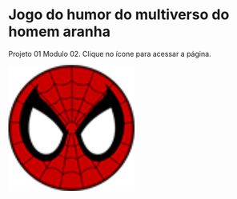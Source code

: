 # Jogo do humor do multiverso do homem aranha 

Projeto 01 Modulo 02.
Clique no ícone para acessar a página. 

<a href="https://thabatagcampos.github.io/Jogo-do-humor/" target="_blank"></a> 
<img style="width: 50%" src="./assets/spider-man-logo.png" alt="ícone homem aranha">
